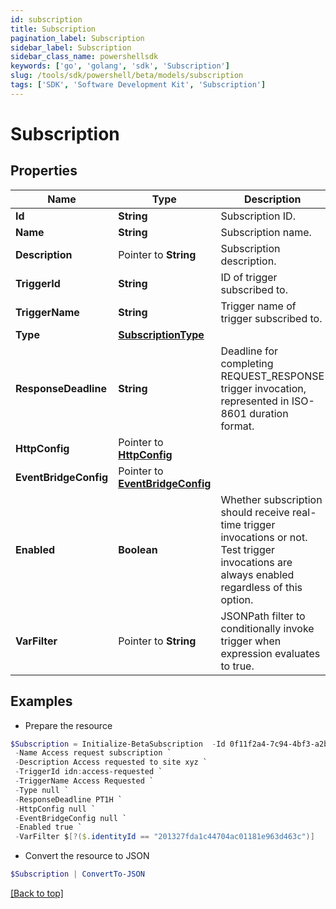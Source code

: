 ```yaml
---
id: subscription
title: Subscription
pagination_label: Subscription
sidebar_label: Subscription
sidebar_class_name: powershellsdk
keywords: ['go', 'golang', 'sdk', 'Subscription'] 
slug: /tools/sdk/powershell/beta/models/subscription
tags: ['SDK', 'Software Development Kit', 'Subscription']
---
```



# Subscription

## Properties

Name | Type | Description | Notes
------------ | ------------- | ------------- | -------------
**Id** |  **String** | Subscription ID. | 
**Name** |  **String** | Subscription name. | 
**Description** |  Pointer to **String** | Subscription description. | [optional] 
**TriggerId** |  **String** | ID of trigger subscribed to. | 
**TriggerName** |  **String** | Trigger name of trigger subscribed to. | 
**Type** |  [**SubscriptionType**](subscription-type) |  | 
**ResponseDeadline** |  **String** | Deadline for completing REQUEST_RESPONSE trigger invocation, represented in ISO-8601 duration format. | [default to "PT1H"]
**HttpConfig** |  Pointer to [**HttpConfig**](http-config) |  | [optional] 
**EventBridgeConfig** |  Pointer to [**EventBridgeConfig**](event-bridge-config) |  | [optional] 
**Enabled** |  **Boolean** | Whether subscription should receive real-time trigger invocations or not. Test trigger invocations are always enabled regardless of this option. | [default to $true]
**VarFilter** |  Pointer to **String** | JSONPath filter to conditionally invoke trigger when expression evaluates to true. | [optional] 

## Examples

- Prepare the resource
```powershell
$Subscription = Initialize-BetaSubscription  -Id 0f11f2a4-7c94-4bf3-a2bd-742580fe3bde `
 -Name Access request subscription `
 -Description Access requested to site xyz `
 -TriggerId idn:access-requested `
 -TriggerName Access Requested `
 -Type null `
 -ResponseDeadline PT1H `
 -HttpConfig null `
 -EventBridgeConfig null `
 -Enabled true `
 -VarFilter $[?($.identityId == "201327fda1c44704ac01181e963d463c")]
```

- Convert the resource to JSON
```powershell
$Subscription | ConvertTo-JSON
```


[[Back to top]](#) 


